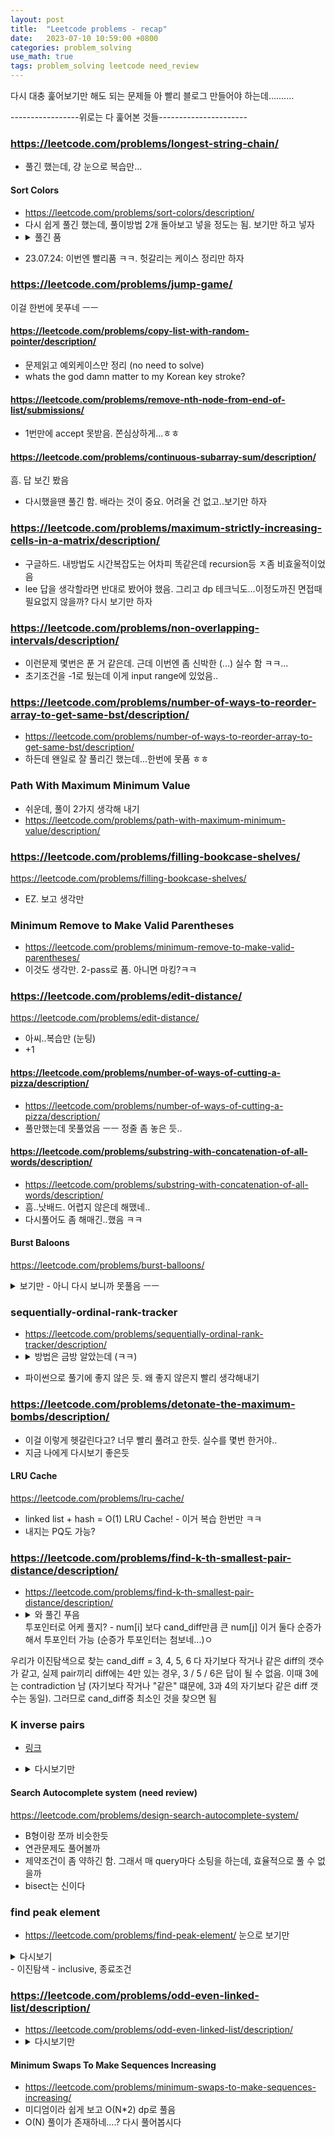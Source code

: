 ```yaml
---
layout: post
title:  "Leetcode problems - recap"
date:   2023-07-10 10:59:00 +0800
categories: problem_solving
use_math: true
tags: problem_solving leetcode need_review
---
```



다시 대충 훑어보기만 해도 되는 문제들
아 빨리 블로그 만들어야 하는데..........


-----------------위로는 다 훑어본 것들----------------------


### https://leetcode.com/problems/longest-string-chain/
- 풀긴 했는데, 걍 눈으로 복습만...

#### Sort Colors
* <a href="https://leetcode.com/problems/sort-colors/description/" target="_blank">https://leetcode.com/problems/sort-colors/description/</a>
* 다시 쉽게 풀긴 했는데, 풀이방법 2개 돌아보고 넣을 정도는 됨. 보기만 하고 넣자
* <details>
   <summary>풀긴 품</summary>빠르게 안됐음. 다시 한번 풀어볼 정도?</details>
- 23.07.24: 이번엔 빨리품 ㅋㅋ. 헛갈리는 케이스 정리만 하자


### https://leetcode.com/problems/jump-game/
이걸 한번에 못푸네 ㅡㅡ 


#### https://leetcode.com/problems/copy-list-with-random-pointer/description/
- 문제읽고 예외케이스만 정리 (no need to solve)
- whats the god damn matter to my Korean key stroke?


#### https://leetcode.com/problems/remove-nth-node-from-end-of-list/submissions/
- 1번만에 accept 못받음. 쫀심상하게...ㅎㅎ

#### https://leetcode.com/problems/continuous-subarray-sum/description/
흠. 답 보긴 봤음
- 다시했을땐 풀긴 함. 배라는 것이 중요. 어려울 건 없고..보기만 하자


### https://leetcode.com/problems/maximum-strictly-increasing-cells-in-a-matrix/description/
- 구글하드. 내방법도 시간복잡도는 어차피 똑같은데 recursion등 ㅈ좀 비효울적이었음
- lee 답을 생각할라면 반대로 봤어야 했음. 그리고 dp 테크닉도...이정도까진 면접때 필요없지 않을까? 다시 보기만 하자


### https://leetcode.com/problems/non-overlapping-intervals/description/
- 이런문제 몇번은 푼 거 같은데. 근데 이번엔 좀 신박한 (...) 실수 함 ㅋㅋ...
- 초기조건을 -1로 뒀는데 이게 input range에 있었음..

### https://leetcode.com/problems/number-of-ways-to-reorder-array-to-get-same-bst/description/
- https://leetcode.com/problems/number-of-ways-to-reorder-array-to-get-same-bst/description/
- 하든데 왠일로 잘 풀리긴 했는데...한번에 못품 ㅎㅎ

### Path With Maximum Minimum Value
- 쉬운데, 풀이 2가지 생각해 내기
- https://leetcode.com/problems/path-with-maximum-minimum-value/description/

### https://leetcode.com/problems/filling-bookcase-shelves/
https://leetcode.com/problems/filling-bookcase-shelves/
- EZ. 보고 생각만

### Minimum Remove to Make Valid Parentheses
- https://leetcode.com/problems/minimum-remove-to-make-valid-parentheses/
- 이것도 생각만. 2-pass로 품. 아니면 마킹?ㅋㅋ

### https://leetcode.com/problems/edit-distance/
https://leetcode.com/problems/edit-distance/
- 아씨..복습만 (눈팅)
- +1

#### https://leetcode.com/problems/number-of-ways-of-cutting-a-pizza/description/
- https://leetcode.com/problems/number-of-ways-of-cutting-a-pizza/description/
- 풀만했는데 못풀었음 ㅡㅡ 정줄 좀 놓은 듯..

#### https://leetcode.com/problems/substring-with-concatenation-of-all-words/description/
- https://leetcode.com/problems/substring-with-concatenation-of-all-words/description/
- 흠..낫배드. 어렵지 않은데 해맸네..
- 다시풀어도 좀 해매긴..했음 ㅋㅋ


#### Burst Baloons
<a href="https://leetcode.com/problems/burst-balloons/" target="_blank">https://leetcode.com/problems/burst-balloons/</a>
<details>
<summary>보기만 - 아니 다시 보니까 못풀음 ㅡㅡ</summary> 
    l-r 사이에서 i번째 풍선을 마지막에 터트렸을 때 얻을 수 있는 최대값 (결국 어느 풍선이던 마지막에 터트려야 함) = 결국엔 마지막에 i번째만 남았다는 듯. nums[l-1] * nums[i] * nums[r+1] (범위 밖 풍선과 묶여야 하니까) + dp[l][i-1] + dp[i+1][r]. 첨에 nums = [1] + nums + [1]해놓으면 편함
    터트렸을 때 얻을 수 있는 최대값을 dp로 잡았어야 했나..
   </details>



### sequentially-ordinal-rank-tracker
* <a href="https://leetcode.com/problems/sequentially-ordinal-rank-tracker/description/" target="_blank">https://leetcode.com/problems/sequentially-ordinal-rank-tracker/description/</a>
* <details>
   <summary>방법은 금방 알았는데 (ㅋㅋ)</summary>순차적으로 늘어나니까..ㅎㅎ heapq 연습문제</details>
- 파이썬으로 풀기에 좋지 않은 듯. 왜 좋지 않은지 빨리 생각해내기

### https://leetcode.com/problems/detonate-the-maximum-bombs/description/
- 이걸 이렇게 헷갈린다고? 너무 빨리 풀려고 한듯. 실수를 몇번 한거야..
- 지금 나에게 다시보기 좋은듯

#### LRU Cache
<a href="https://leetcode.com/problems/lru-cache/" target="_blank">https://leetcode.com/problems/lru-cache/</a>
- linked list + hash = O(1) LRU Cache! - 이거 복습 한번만 ㅋㅋ
- 내지는 PQ도 가능?

### https://leetcode.com/problems/find-k-th-smallest-pair-distance/description/

* <a href="https://leetcode.com/problems/find-k-th-smallest-pair-distance/description/" target="_blank">https://leetcode.com/problems/find-k-th-smallest-pair-distance/description/</a>
* <details>
   <summary>와 풀긴 푸음</summary>난 이진탐색 2번으로 풀었는데, 투포인터 + 이진탐색이 더 빠른 듯? 이거 cand_diff >= k 인 것 중 최소를 찾아야 하는 이유 = 진짜 있는 거를 찾아야 하기 때문. cand_diff <= k 인 것 중 최대는 없는 숫자가 선택될 수도 있음 (ex - 3, 4, 5, 6 다 cand_diff가 같고 실제 있는 pair diff는 3인 경우. 실제 diff가 4가 될순 없음. 그럼 3은 4보다 자기보다 작은 숫자가 더 작을 테니까) </details>
   투포인터로 어케 풀지? - num[i] 보다 cand_diff만큼 큰 num[j] 이거 둘다 순증가해서 투포인터 가능 (순증가 투포인터는 첨보네...)ㅇ

우리가 이진탐색으로 찾는 cand_diff = 3, 4, 5, 6 다 자기보다 작거나 같은 diff의 갯수가 같고, 실제 pair끼리 diff에는 4만 있는 경우, 3 / 5 / 6은 답이 될 수 없음. 이때 3에는 contradiction 남 (자기보다 작거나 "같은" 떄문에, 3과 4의 자기보다 같은 diff 갯수는 동일). 그러므로 cand_diff중 최소인 것을 찾으면 됨

### K inverse pairs
* <a href="https://leetcode.com/problems/k-inverse-pairs-array/description/" target="_blank">링크</a>

* <details>
   <summary>다시보기만</summary> 
   버벅거리면서 풀긴 함 ㅋㅋ. 중간식이 진짜 맞는 거 같으면 초기조건은 대충 때우자
   </details>

#### Search Autocomplete system (need review)
<a href="https://leetcode.com/problems/design-search-autocomplete-system/" target="_blank">https://leetcode.com/problems/design-search-autocomplete-system/</a>
- B형이랑 쪼까 비슷한듯
- 연관문제도 풀어볼까
- 제약조건이 좀 약하긴 함. 그래서 매 query마다 소팅을 하는데, 효율적으로 풀 수 없을까
- bisect는 신이다


### find peak element
- <a href="https://leetcode.com/problems/find-peak-element/" target="_blank">https://leetcode.com/problems/find-peak-element/</a> 눈으로 보기만
<details>
   <summary>다시보기</summary> 
    재귀식 잘짜보기 (조건 따지기). 올만이네..
   </details>
- 이진탐색 - inclusive, 종료조건


### https://leetcode.com/problems/odd-even-linked-list/description/
- https://leetcode.com/problems/odd-even-linked-list/description/
- <details>
   <summary>다시보기만</summary> 
      링크드 리스트에서 재배열하면서 아이템 하나를 때낼 땐 next=None 잘 해 주기 
   </details>

#### Minimum Swaps To Make Sequences Increasing
- <a href="https://leetcode.com/problems/minimum-swaps-to-make-sequences-increasing/" target="_blank">https://leetcode.com/problems/minimum-swaps-to-make-sequences-increasing/</a>
- 미디엄이라 쉽게 보고 O(N*2) dp로 풀음
- O(N) 풀이가 존재하네....? 다시 풀어봅시다